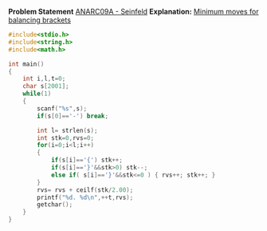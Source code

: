 **Problem Statement** [ANARC09A - Seinfeld](http://www.spoj.com/problems/ANARC09A/)
**Explanation:** [Minimum moves for balancing brackets](http://strangeonehere.blogspot.com/2018/04/minimum-moves-for-balancing-brackets.html)
```cpp
#include<stdio.h>
#include<string.h>
#include<math.h>

int main()
{
    int i,l,t=0;
    char s[2001];
    while(1)
    {
        scanf("%s",s);
        if(s[0]=='-') break;

        int l= strlen(s);
        int stk=0,rvs=0;
        for(i=0;i<l;i++)
        {
            if(s[i]=='{') stk++;
            if(s[i]=='}'&&stk>0) stk--;
            else if( s[i]=='}'&&stk<=0 ) { rvs++; stk++; }
        }
        rvs= rvs + ceilf(stk/2.00);
        printf("%d. %d\n",++t,rvs);
        getchar();
    }
}
```
